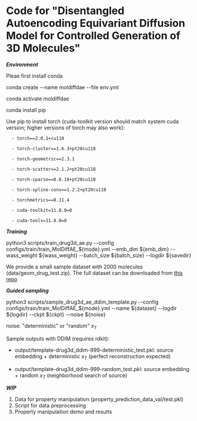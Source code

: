 Code for "Disentangled Autoencoding Equivariant Diffusion Model for Controlled Generation of 3D Molecules"
======

***Environment***

Pleae first install conda

conda create --name moldiffdae --file env.yml

conda activate moldiffdae

conda install pip

Use pip to install torch (cuda-toolkit version should match system cuda version; higher versions of torch may also work):

      - torch==2.0.1+cu118
      
      - torch-cluster==1.6.3+pt20cu118
      
      - torch-geometric==2.3.1
      
      - torch-scatter==2.1.2+pt20cu118
      
      - torch-sparse==0.6.18+pt20cu118
      
      - torch-spline-conv==1.2.2+pt20cu118
      
      - torchmetrics==0.11.4
      
      - cuda-toolkit=11.8.0=0
      
      - cuda-tools=11.8.0=0

***Training***

python3 scripts/train_drug3d_ae.py --config configs/train/train_MolDiffAE_${mode}.yml --emb_dim ${emb_dim} --wass_weight ${wass_weight} --batch_size ${batch_size} --logdir ${savedir}

We provide a small sample dataset with 2000 molecules (data/geom_drug_test.zip). The full dataset can be downloaded from [this repo](https://github.com/pengxingang/MolDiff)

***Guided sampling***

python3 scripts/sample_drug3d_ae_ddim_template.py --config configs/train/train_MolDiffAE_${mode}.yml --name ${dataset} --logdir ${logdir} --ckpt ${ckpt}  --noise ${noise}

noise: "deterministic" or "random" $x_T$

Sample outputs with DDIM (requires rdkit):

- output/template-drug3d_ddim-999-deterministic_test.pkl: source embedding + deterministic $x_T$ (perfect reconstruction expected)

- output/template-drug3d_ddim-999-random_test.pkl: source embedding + random $x_T$ (neighborhood search of source) 

***WIP***

1. Data for property manipulation (property_prediction_data_val/test.pkl)
2. Script for data preprocessing
3. Property manipulation demo and results
